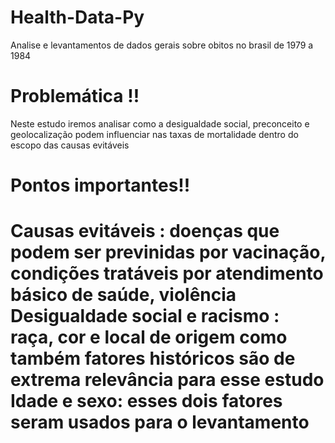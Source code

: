 # Health-Data-Py
Analise e levantamentos de dados gerais sobre obitos no brasil de 1979 a 1984

<h1>Problemática !!</h1>
<p>Neste estudo iremos analisar como a desigualdade social, preconceito e geolocalização podem influenciar nas taxas de mortalidade dentro do escopo das causas evitáveis</p>

<h1>Pontos importantes!!<h1>
<p>Causas evitáveis : doenças que podem ser previnidas por vacinação, condições tratáveis por atendimento básico de saúde, violência <br>
Desigualdade social e racismo : raça, cor e local de origem como também fatores históricos são de extrema relevância para esse estudo<br>
Idade e sexo: esses dois fatores seram usados para o levantamento </p>


